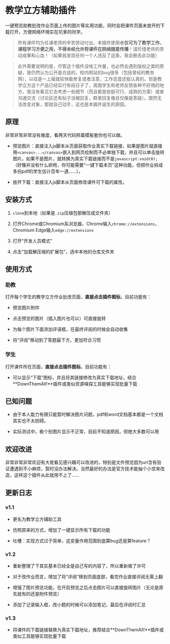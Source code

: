 # 教学立方辅助插件
 一键预览助教批改作业页面上传的图片等实用功能，同时会把课件页面未放开的下载打开，方便网络环境实在坑爹的同学。

> 所有课件均为任课老师的辛苦劳动付出，本插件使用者**仅可为了教学工作、课程学习方便之用，不得未经允许将课件在网络随意传播**！请珍惜老师的劳动成果和心血！（如果我发现任何一个人违反了这条，我会删去此功能）

> 此外需要说明的是，尽管这个插件没啥工作量，也必然会遇到版权之类的质疑，我仍然认为公开是合适的。校内网站的bug很多（包括曾经的教务网），以往是一上报就较快能修复或者注意，工作态度还挺认真的。但是教学立方这个产品已经实行有段日子了，周围学生和老师反馈各种不好用的地方，我没有看见它去考虑一些细节（而且都是些挺可行、成熟的方案）或者沟通交流（讨论区还有帖子没被回复，群里回复像且仅像是答疑）。既然无法改变对象，那就自己动手，这也是本插件诞生的原因。

## 原理

非常非常非常没有难度，看两天代码照着模板套你也可以做。

+ 预览图片：直接注入js脚本从页面获取作业真实下载链接，如果是图片就直接用`<canvas>...</canvas>`嵌入到网页绘制而不必单独下载，并且可以单击旋转图片。如果不是图片，就转换为真实下载链接而不是`javascript:void(0);`（好像并没有什么卵用，你可能需要“一键下载本页”这种功能，但把作业拆成多份pdf的学生估计百年一遇……）。

+ 放开下载：直接注入js脚本从页面修改课件可下载的属性。

## 安装方式

1. `clone`到本地（如果是`.zip`压缩包那解压成文件夹）

2. 打开Chrome或Chromium系浏览器，Chrome输入`chrome://extensions`，Chromium Edge输入`edge://extensions`

3. 打开“开发人员模式”

4. 点击“加载解压缩的扩展包”，选中本地的仓库文件夹

## 使用方式

### 助教

打开每个学生的教学立方作业批改页面，**直接点击插件图标**。目前功能有：

+ 预览图片附件

+ 点击预览的图片（插入图片也可以）可直接旋转

+ 为每个图片下面添加评语框，在最终评阅的时候会自动收集

+ 将“评阅”移动到了答题最下方，更加符合习惯

### 学生

打开课件所在页面，**直接点击插件图标**。目前功能有：

+ 可以显示“下载”图标，并且将其链接修改为真实下载地址，结合**DownThemAll!**插件或类似资源嗅探工具能够实现批量下载

## 已知问题

+ 由于本人能力有限只能暂时解决图片问题，pdf和word文档基本都是一个文档其实也不太妨碍。

+ 实际测试中，极个别图片显示不正常，目前不知道原因，但绝大多数可以用

## 欢迎改进

非常非常非常欢迎有大佬看见感兴趣可以改进的，特别是文件预览因为url含有验证遭遇到不小麻烦，暂时没办法解决。当然最好的办法是官方技术能抽个小空来改造，这样这个插件从此就用不上了……

## 更新日志

### v1.1

+ 更名为教学立方辅助工具

+ 仿照原来的方式，增加了一键显示所有下载的功能

+ 吐槽：实现方式过于简单，这变量作用范围到底算bug还是算feature？

### v1.2

+ 重新整理了下其实基本已经全是自己写的内容了，所以重新做了许可

+ 对于改作业而言，增加了将“评阅”移到页面底部，看完作业直接评阅无需上翻

+ 增强了图片预览功能，在开启预览之后点击图片可以直接旋转图片（无论是原先就有的还是附件预览）

+ 添加了记录输入框，改小题的时候可以添加笔记，最后在评阅时汇总

### v1.3

+ 将课件的下载链接替换为真实下载地址，推荐结合**DownThemAll!**插件或类似工具能够实现批量下载